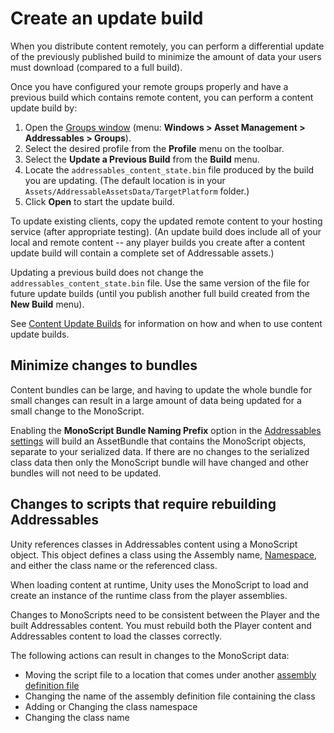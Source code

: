 # Create an update build

When you distribute content remotely, you can perform a differential update of the previously published build to minimize the amount of data your users must download (compared to a full build).

Once you have configured your remote groups properly and have a previous build which contains remote content, you can perform a content update build by:

1. Open the [Groups window](GroupsWindow.md) (menu: __Windows > Asset Management > Addressables > Groups__).
2. Select the desired profile from the __Profile__ menu on the toolbar.
3. Select the __Update a Previous Build__ from the __Build__ menu.
4. Locate the `addressables_content_state.bin` file produced by the build you are updating. (The default location is in your `Assets/AddressableAssetsData/TargetPlatform` folder.)
5. Click __Open__ to start the update build.

To update existing clients, copy the updated remote content to your hosting service (after appropriate testing). (An update build does include all of your local and remote content -- any player builds you create after a content update build will contain a complete set of Addressable assets.)

Updating a previous build does not change the `addressables_content_state.bin` file. Use the same version of the file for future update builds (until you publish another full build created from the __New Build__ menu).

See [Content Update Builds](ContentUpdateWorkflow.md) for information on how and when to use content update builds.

## Minimize changes to bundles

Content bundles can be large, and having to update the whole bundle for small changes can result in a large amount of data being updated for a small change to the MonoScript.

Enabling the **MonoScript Bundle Naming Prefix** option in the [Addressables settings](xref:addressables-asset-settings) will build an AssetBundle that contains the MonoScript objects, separate to your serialized data.
If there are no changes to the serialized class data then only the MonoScript bundle will have changed and other bundles will not need to be updated.

## Changes to scripts that require rebuilding Addressables

Unity references classes in Addressables content using a MonoScript object. This object defines a class using the Assembly name, [Namespace](https://docs.unity3d.com/Manual/Namespaces.html), and either the class name or the referenced class.

When loading content at runtime, Unity uses the MonoScript to load and create an instance of the runtime class from the player assemblies.

Changes to MonoScripts need to be consistent between the Player and the built Addressables content. You must rebuild both the Player content and Addressables content to load the classes correctly.

The following actions can result in changes to the MonoScript data:
- Moving the script file to a location that comes under another [assembly definition file](https://docs.unity3d.com/Manual/ScriptCompilationAssemblyDefinitionFiles.html)
- Changing the name of the assembly definition file containing the class
- Adding or Changing the class namespace
- Changing the class name
